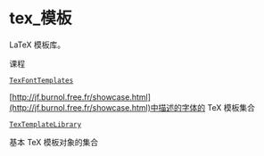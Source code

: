 # tex\_模板

LaTeX 模板库。

课程

[`TexFontTemplates`](=)

[http://jf.burnol.free.fr/showcase.html](http://jf.burnol.free.fr/showcase.html)中描述的字体的 TeX 模板集合[](http://jf.burnol.free.fr/showcase.html)

[`TexTemplateLibrary`]()

基本 TeX 模板对象的集合
